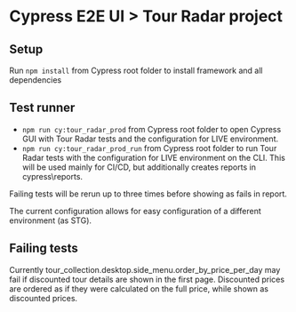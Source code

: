 # Cypress E2E UI > Tour Radar project

## Setup
Run `npm install` from Cypress root folder to install framework and all dependencies

## Test runner
- `npm run cy:tour_radar_prod` from Cypress root folder to open Cypress GUI with Tour Radar tests and the configuration for LIVE environment.
- `npm run cy:tour_radar_prod_run` from Cypress root folder to run Tour Radar tests with the configuration for LIVE environment on the CLI. This will be used mainly for CI/CD, but additionally creates reports in cypress\reports.

Failing tests will be rerun up to three times before showing as fails in report.

The current configuration allows for easy configuration of a different environment (as STG).

## Failing tests
Currently tour_collection.desktop.side_menu.order_by_price_per_day may fail if discounted tour details are shown in the first page. Discounted prices are ordered as if they were calculated on the full price, while shown as discounted prices. 
